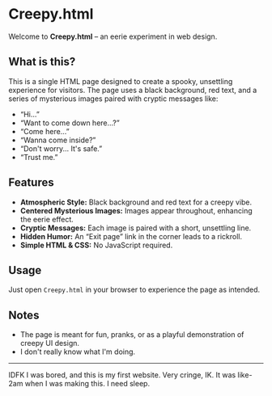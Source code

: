 # Creepy.html

Welcome to **Creepy.html** – an eerie experiment in web design.

## What is this?

This is a single HTML page designed to create a spooky, unsettling experience for visitors. The page uses a black background, red text, and a series of mysterious images paired with cryptic messages like:

- “Hi...”
- “Want to come down here...?”
- “Come here...”
- “Wanna come inside?”
- “Don't worry... It's safe.”
- “Trust me.”


## Features

- **Atmospheric Style:** Black background and red text for a creepy vibe.
- **Centered Mysterious Images:** Images appear throughout, enhancing the eerie effect.
- **Cryptic Messages:** Each image is paired with a short, unsettling line.
- **Hidden Humor:** An “Exit page” link in the corner leads to a rickroll.
- **Simple HTML & CSS:** No JavaScript required.

## Usage

Just open `Creepy.html` in your browser to experience the page as intended.

## Notes

- The page is meant for fun, pranks, or as a playful demonstration of creepy UI design.
- I don't really know what I'm doing.

---

IDFK I was bored, and this is my first website. Very cringe, IK. 
It was like- 2am when I was making this. I need sleep.

